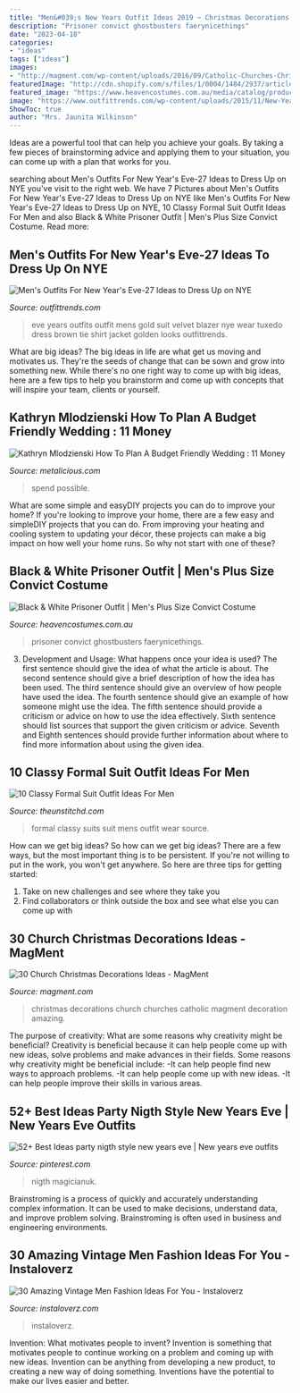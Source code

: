 ```yaml
---
title: "Men&#039;s New Years Outfit Ideas 2019 ~ Christmas Decorations Church Churches Catholic Magment Decoration Amazing"
description: "Prisoner convict ghostbusters faerynicethings"
date: "2023-04-18"
categories:
- "ideas"
tags: ["ideas"]
images:
- "http://magment.com/wp-content/uploads/2016/09/Catholic-Churches-Christmas-Decorations.jpg"
featuredImage: "http://cdn.shopify.com/s/files/1/0004/1484/2937/articles/PINTEREST_45974c0a-c603-4f1d-8074-c9972e624043_1024x1024.png?v=1596227234"
featured_image: "https://www.heavencostumes.com.au/media/catalog/product/cache/3ca7c4de79fd9294a778cbfdebc9dde4/r/u/rub-17308-plus-size-mens-convict-prisoner-fancy-dress-costume-700_1.jpg"
image: "https://www.outfittrends.com/wp-content/uploads/2015/11/New-Years-Eve-26.jpg"
ShowToc: true
author: "Mrs. Jaunita Wilkinson"
---
```



Ideas are a powerful tool that can help you achieve your goals. By taking a few pieces of brainstorming advice and applying them to your situation, you can come up with a plan that works for you.

	

		
searching about Men&#039;s Outfits For New Year&#039;s Eve-27 Ideas to Dress Up on NYE you've visit to the right web. We have 7 Pictures about Men&#039;s Outfits For New Year&#039;s Eve-27 Ideas to Dress Up on NYE like Men&#039;s Outfits For New Year&#039;s Eve-27 Ideas to Dress Up on NYE, 10 Classy Formal Suit Outfit Ideas For Men and also Black &amp; White Prisoner Outfit | Men&#039;s Plus Size Convict Costume. Read more:
		
    
## Men&#039;s Outfits For New Year&#039;s Eve-27 Ideas To Dress Up On NYE

<img loading=lazy src="https://www.outfittrends.com/wp-content/uploads/2015/11/New-Years-Eve-26.jpg" onerror="this.onerror=null;this.src='https://tse1.mm.bing.net/th?id=OIP.r5GgQLHdXrKeqNlDAqiaUAAAAA&amp;pid=15.1';" alt="Men&#039;s Outfits For New Year&#039;s Eve-27 Ideas to Dress Up on NYE">

_Source: outfittrends.com_

>eve years outfits outfit mens gold suit velvet blazer nye wear tuxedo dress brown tie shirt jacket golden looks outfittrends. 

	

What are big ideas?
The big ideas in life are what get us moving and motivates us. They're the seeds of change that can be sown and grow into something new. While there's no one right way to come up with big ideas, here are a few tips to help you brainstorm and come up with concepts that will inspire your team, clients or yourself.

    
## Kathryn Mlodzienski How To Plan A Budget Friendly Wedding : 11 Money

<img loading=lazy src="http://cdn.shopify.com/s/files/1/0004/1484/2937/articles/PINTEREST_45974c0a-c603-4f1d-8074-c9972e624043_1024x1024.png?v=1596227234" onerror="this.onerror=null;this.src='https://tse2.mm.bing.net/th?id=OIP.Y9vWwaCesCyJbMiEO5o5ywHaLG&amp;pid=15.1';" alt="Kathryn Mlodzienski How To Plan A Budget Friendly Wedding : 11 Money">

_Source: metalicious.com_

>spend possible. 

	

What are some simple and easyDIY projects you can do to improve your home?
If you're looking to improve your home, there are a few easy and simpleDIY projects that you can do. From improving your heating and cooling system to updating your décor, these projects can make a big impact on how well your home runs. So why not start with one of these?

    
## Black &amp; White Prisoner Outfit | Men&#039;s Plus Size Convict Costume

<img loading=lazy src="https://www.heavencostumes.com.au/media/catalog/product/cache/3ca7c4de79fd9294a778cbfdebc9dde4/r/u/rub-17308-plus-size-mens-convict-prisoner-fancy-dress-costume-700_1.jpg" onerror="this.onerror=null;this.src='https://tse3.mm.bing.net/th?id=OIP.DjRmzdOsEccDqmlGDzFI5AHaKt&amp;pid=15.1';" alt="Black &amp; White Prisoner Outfit | Men&#039;s Plus Size Convict Costume">

_Source: heavencostumes.com.au_

>prisoner convict ghostbusters faerynicethings. 

	

3. Development and Usage: What happens once your idea is used?
The first sentence should give the idea of what the article is about. The second sentence should give a brief description of how the idea has been used. The third sentence should give an overview of how people have used the idea. The fourth sentence should give an example of how someone might use the idea. The fifth sentence should provide a criticism or advice on how to use the idea effectively. Sixth sentence should list sources that support the given criticism or advice. Seventh and Eighth sentences should provide further information about where to find more information about using the given idea.

    
## 10 Classy Formal Suit Outfit Ideas For Men

<img loading=lazy src="https://i0.wp.com/www.theunstitchd.com/wp-content/uploads/2020/05/Clasyy-Formal-Suirt-Ideas-2020.jpg?fit=669%2C1237" onerror="this.onerror=null;this.src='https://tse4.mm.bing.net/th?id=OIP.SReTly79by0ClOJ7fV_qSwHaNs&amp;pid=15.1';" alt="10 Classy Formal Suit Outfit Ideas For Men">

_Source: theunstitchd.com_

>formal classy suits suit mens outfit wear source. 

	

How can we get big ideas?
So how can we get big ideas? There are a few ways, but the most important thing is to be persistent. If you're not willing to put in the work, you won't get anywhere. So here are three tips for getting started: 
1. Take on new challenges and see where they take you 
2. Find collaborators or think outside the box and see what else you can come up with 

    
## 30 Church Christmas Decorations Ideas - MagMent

<img loading=lazy src="http://magment.com/wp-content/uploads/2016/09/Catholic-Churches-Christmas-Decorations.jpg" onerror="this.onerror=null;this.src='https://tse1.mm.bing.net/th?id=OIP.G1SU3zMfeKLQwEYzB02pdgHaJ4&amp;pid=15.1';" alt="30 Church Christmas Decorations Ideas - MagMent">

_Source: magment.com_

>christmas decorations church churches catholic magment decoration amazing. 

	

The purpose of creativity: What are some reasons why creativity might be beneficial?
Creativity is beneficial because it can help people come up with new ideas, solve problems and make advances in their fields. Some reasons why creativity might be beneficial include: 
-It can help people find new ways to approach problems. 
-It can help people come up with new ideas. 
-It can help people improve their skills in various areas.

    
## 52+ Best Ideas Party Nigth Style New Years Eve | New Years Eve Outfits

<img loading=lazy src="https://i.pinimg.com/originals/9c/d5/d7/9cd5d772531f1aa342539ef7db6c61ae.jpg" onerror="this.onerror=null;this.src='https://tse1.mm.bing.net/th?id=OIP.Sp4w12Nx5t58BxgZ9oKvuwAAAA&amp;pid=15.1';" alt="52+ Best Ideas party nigth style new years eve | New years eve outfits">

_Source: pinterest.com_

>nigth magicianuk. 

	

Brainstroming is a process of quickly and accurately understanding complex information. It can be used to make decisions, understand data, and improve problem solving. Brainstroming is often used in business and engineering environments.

    
## 30 Amazing Vintage Men Fashion Ideas For You - Instaloverz

<img loading=lazy src="https://instaloverz.com/wp-content/uploads/2017/04/20.-Vintage-Men-Outfit-Ideas.jpg" onerror="this.onerror=null;this.src='https://tse3.mm.bing.net/th?id=OIP.mbm8lWiiHsFy37YqswQXLgHaLG&amp;pid=15.1';" alt="30 Amazing Vintage Men Fashion Ideas For You - Instaloverz">

_Source: instaloverz.com_

>instaloverz. 

	

Invention: What motivates people to invent?
Invention is something that motivates people to continue working on a problem and coming up with new ideas. Invention can be anything from developing a new product, to creating a new way of doing something. Inventions have the potential to make our lives easier and better.

